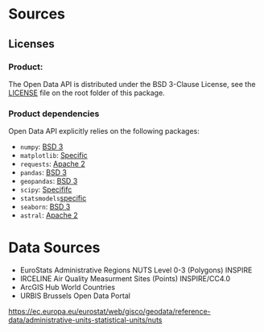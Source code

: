 # Sources

## Licenses

### Product:

The Open Data API is distributed under the BSD 3-Clause License,
see the [LICENSE](./LICENSE) file on the root folder of this package.

### Product dependencies

Open Data API explicitly relies on the following packages:

 - `numpy`: [BSD 3](https://github.com/numpy/numpy/blob/master/LICENSE.txt)
 - `matplotlib`: [Specific](https://github.com/matplotlib/matplotlib/blob/master/LICENSE/LICENSE)
 - `requests`: [Apache 2](https://github.com/psf/requests/blob/master/LICENSE)
 - `pandas`: [BSD 3](https://github.com/pandas-dev/pandas/blob/master/LICENSE)
 - `geopandas`: [BSD 3](https://github.com/geopandas/geopandas/blob/master/LICENSE.txt)
 - `scipy`: [Specififc](https://github.com/scipy/scipy/blob/master/LICENSE.txt)
 - `statsmodels`[specific](https://github.com/statsmodels/statsmodels/blob/master/LICENSE.txt)
 - `seaborn`: [BSD 3](https://github.com/mwaskom/seaborn/blob/master/LICENSE)
 - `astral`: [Apache 2](https://github.com/sffjunkie/astral/blob/master/LICENSE)

# Data Sources

 - EuroStats Administrative Regions NUTS Level 0-3 (Polygons) INSPIRE
 - IRCELINE Air Quality Measurment Sites (Points) INSPIRE/CC4.0
 - ArcGIS Hub World Countries
 - URBIS Brussels Open Data Portal
 
https://ec.europa.eu/eurostat/web/gisco/geodata/reference-data/administrative-units-statistical-units/nuts